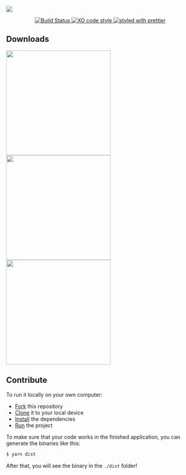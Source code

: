 ![](https://github.com/bukinoshita/taskr/blob/master/media/banner.png)

<p align="center">
  <a href="https://travis-ci.org/bukinoshita/taskr">
    <img src="https://travis-ci.org/bukinoshita/taskr.svg" alt="Build Status">
  </a>

  <a href="https://github.com/sindresorhus/xo">
    <img src="https://img.shields.io/badge/code_style-XO-5ed9c7.svg" alt="XO code style">
  </a>

  <a href="https://github.com/prettier/prettier">
    <img src="https://img.shields.io/badge/styled_with-prettier-ff69b4.svg" alt="styled with prettier">
  </a>
</p>

## Downloads

<a href="https://github.com/bukinoshita/taskr/releases/download/1.0.0/Taskr-1.0.0.dmg">
  <img src="https://github.com/bukinoshita/taskr/blob/master/media/macos.png" width="280">
</a>

<a href="https://taskr.now.sh">
  <img src="https://github.com/bukinoshita/taskr/blob/master/media/linux.png" width="280">
</a>

<a href="https://taskr.now.sh">
  <img src="https://github.com/bukinoshita/taskr/blob/master/media/windows.png" width="280">
</a>

## Contribute

To run it locally on your own computer:

* [Fork](https://help.github.com/articles/fork-a-repo/) this repository
* [Clone](https://help.github.com/articles/cloning-a-repository/) it to your
  local device
* [Install](https://yarnpkg.com/en/docs/cli/install) the dependencies
* [Run](https://github.com/bukinoshita/taskr/blob/master/package.json#L10) the
  project

To make sure that your code works in the finished application, you can generate
the binaries like this:

```bash
$ yarn dist
```

After that, you will see the binary in the `./dist` folder!




